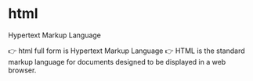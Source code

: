 # html
Hypertext Markup Language

👉 html full form is Hypertext Markup Language
👉 HTML is the standard markup language for documents designed to be displayed in a web browser.
